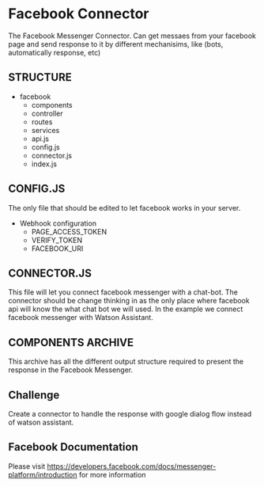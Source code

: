 # Facebook Connector

The Facebook Messenger Connector. Can get messaes from your facebook page and send response to it by different
mechanisims, like (bots, automatically response, etc)


## STRUCTURE
* facebook
  * components
  * controller
  * routes
  * services
  * api.js
  * config.js
  * connector.js
  * index.js

## CONFIG.JS

The only file that should be edited to let facebook works in your server.
* Webhook configuration
  * PAGE_ACCESS_TOKEN
  * VERIFY_TOKEN
  * FACEBOOK_URI

## CONNECTOR.JS

This file will let you connect facebook messenger with a chat-bot. The connector should be change thinking in as
the only place where facebook api will know the what chat bot we will used. In the example we connect facebook
messenger with Watson Assistant.

## COMPONENTS ARCHIVE

This archive has all the different output structure required to present the response in the Facebook Messenger. 


## Challenge

Create a connector to handle the response with google dialog flow instead of watson assistant.

## Facebook Documentation
Please visit https://developers.facebook.com/docs/messenger-platform/introduction for more information
